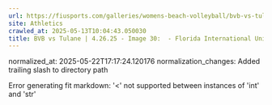 ```yaml
---
url: https://fiusports.com/galleries/womens-beach-volleyball/bvb-vs-tulane-4-26-25/image-30/358/62894/
site: Athletics
crawled_at: 2025-05-13T10:04:43.050030
title: BVB vs Tulane | 4.26.25 - Image 30:  - Florida International University
---
```

normalized_at: 2025-05-22T17:17:24.120176
normalization_changes: Added trailing slash to directory path

Error generating fit markdown: '<' not supported between instances of 'int' and 'str'